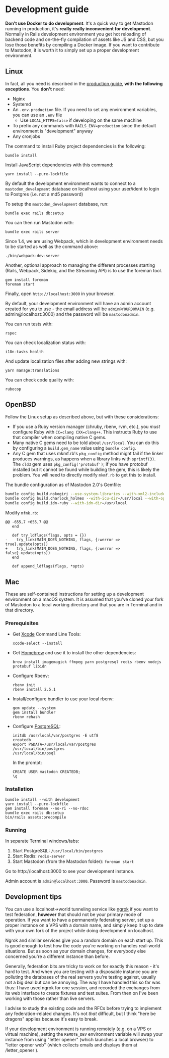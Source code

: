 Development guide
=================

**Don't use Docker to do development**. It's a quick way to get Mastodon running in production, it's **really really inconvenient for development**. Normally in Rails development environment you get hot reloading of backend code and on-the-fly compilation of assets like JS and CSS, but you lose those benefits by compiling a Docker image. If you want to contribute to Mastodon, it is worth it to simply set up a proper development environment.

## Linux

In fact, all you need is described in the [production guide](Production-guide.md), **with the following exceptions**. You **don't** need:

- Nginx
- Systemd
- An `.env.production` file. If you need to set any environment variables, you can use an `.env` file
  - Use `LOCAL_HTTPS=false` if developing on the same machine
- To prefix any commands with `RAILS_ENV=production` since the default environment is "development" anyway
- Any cronjobs

The command to install Ruby project dependencies is the following:

    bundle install

Install JavaScript dependencies with this command:

    yarn install --pure-lockfile

By default the development environment wants to connect to a `mastodon_development` database on localhost using your user/ident to login to Postgres (i.e. not a md5 password)

To setup the `mastodon_development` database, run:

    bundle exec rails db:setup

You can then run Mastodon with:

    bundle exec rails server

Since 1.4, we are using Webpack, which in development environment needs to be started as well as the command above:

    ./bin/webpack-dev-server
    
Another, optional approach to managing the different processes starting (Rails, Webpack, Sidekiq, and the Streaming API) is to use the foreman tool.

    gem install foreman
    foreman start

Finally, open `http://localhost:3000` in your browser.

By default, your development environment will have an admin account created for you to use - the email address will be `admin@YOURDOMAIN` (e.g. admin@localhost:3000) and the password will be `mastodonadmin`.

You can run tests with:

    rspec

You can check localization status with:

    i18n-tasks health

And update localization files after adding new strings with:

    yarn manage:translations

You can check code quality with:

    rubocop

## OpenBSD

Follow the Linux setup as described above, but with these considerations:

- If you use a Ruby version manager (chruby, rbenv, rvm, etc.), you _must_
  configure Ruby with `CC=clang CXX=clang++`. This instructs Ruby to use that
  compiler when compiling native C gems.
- Many native C gems need to be told about `/usr/local`. You can do this by
  configuring a `build.gem_name` value using `bundle config`.
- Any C gem that uses mkmf.rb's `pkg_config` method might fail if the linker
  produces warnings, as happens when a library links with `sprintf(3)`. The
  `cld3` gem uses `pkg_config('protobuf')`; if you have protobuf installed but
  it cannot be found while building the gem, this is likely the problem. You
  will need to directly modify `mkmf.rb` to get this to install.

The bundle configuration as of Mastodon 2.0's Gemfile:

```sh
bundle config build.nokogiri --use-system-libraries --with-xml2-include=/usr/local/include/libxml2/ --with-opt-include=/usr/local/include --with-xslt-include=/usr/local/include/libxslt --with-exslt-include=/usr/local/include/libexslt --with-xml2-lib=/usr/local/lib
bundle config build.charlock_holmes --with-icu-dir=/usr/local --with-opt-dir=/usr/local
bundle config build.idn-ruby --with-idn-dir=/usr/local
```

Modify `mfmk.rb`:

```
@@ -655,7 +655,7 @@
   end
 
   def try_ldflags(flags, opts = {})
-    try_link(MAIN_DOES_NOTHING, flags, {:werror => true}.update(opts))
+    try_link(MAIN_DOES_NOTHING, flags, {:werror => false}.update(opts))
   end
 
   def append_ldflags(flags, *opts)
```

## Mac

These are self-contained instructions for setting up a development environment on a macOS system. It is assumed that you’ve cloned your fork of Mastodon to a local working directory and that you are in Terminal and in that directory.

### Prerequisites

- Get [Xcode](https://developer.apple.com/xcode/) Command Line Tools:

	```
	xcode-select --install
	```

- Get [Homebrew](https://brew.sh) and use it to install the other dependencies:

	```
	brew install imagemagick ffmpeg yarn postgresql redis rbenv nodejs protobuf libidn
	```

- Configure Rbenv:

	```
	rbenv init
	rbenv install 2.5.1
	```

- Install/configure bundler to use your local rbenv:

	```
	gem update --system
	gem install bundler
	rbenv rehash
	```

- Configure [PostgreSQL](https://www.postgresql.org):

	```
	initdb /usr/local/var/postgres -E utf8
	createdb
	export PGDATA=/usr/local/var/postgres
	/usr/local/bin/postgres
	/usr/local/bin/psql
	```

	In the prompt:

	```
	CREATE USER mastodon CREATEDB;
	\q
	```

### Installation

```
bundle install --with development
yarn install --pure-lockfile
gem install foreman --no-ri --no-rdoc
bundle exec rails db:setup
bin/rails assets:precompile
```

### Running

In separate Terminal windows/tabs:

1. Start PostgreSQL: `/usr/local/bin/postgres`
2. Start Redis: `redis-server`
3. Start Mastodon (from the Mastodon folder): `foreman start`

Go to http://localhost:3000 to see your development instance.

Admin account is `admin@localhost:3000`. Password is `mastodonadmin`.

## Development tips

You can use a localhost->world tunneling service like [ngrok](https://ngrok.com) if you want to test federation, **however** that should not be your primary mode of operation. If you want to have a permanently federating server, set up a proper instance on a VPS with a domain name, and simply keep it up to date with your own fork of the project while doing development on localhost.

Ngrok and similar services give you a random domain on each start up. This is good enough to test how the code you're working on handles real-world situations. But as soon as your domain changes, for everybody else concerned you're a different instance than before.

Generally, federation bits are tricky to work on for exactly this reason - it's hard to test. And when you are testing with a disposable instance you are polluting the databases of the real servers you're testing against, usually not a big deal but can be annoying. The way I have handled this so far was thus: I have used ngrok for one session, and recorded the exchanges from its web interface to create fixtures and test suites. From then on I've been working with those rather than live servers.

I advise to study the existing code and the RFCs before trying to implement any federation-related changes. It's not *that* difficult, but I think "here be dragons" applies because it's easy to break.

If your development environment is running remotely (e.g. on a VPS or virtual machine), setting the `REMOTE_DEV` environment variable will swap your instance from using "letter opener" (which launches a local browser) to "letter opener web" (which collects emails and displays them at /letter_opener ).
